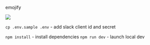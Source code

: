emojify

<img src="https://emojify.352.dev/suffering.jpg" />

`cp .env.sample .env` - add slack client id and secret

`npm install` - install dependencies
`npm run dev` - launch local dev
